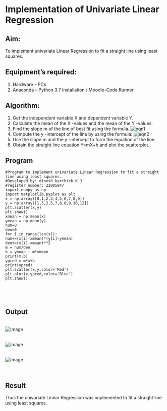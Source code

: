 # Implementation of Univariate Linear Regression
## Aim:
To implement univariate Linear Regression to fit a straight line using least squares.
## Equipment’s required:
1.	Hardware – PCs
2.	Anaconda – Python 3.7 Installation / Moodle-Code Runner
## Algorithm:
1.	Get the independent variable X and dependent variable Y.
2.	Calculate the mean of the X -values and the mean of the Y -values.
3.	Find the slope m of the line of best fit using the formula.
 ![eqn1](./eq1.jpg)
4.	Compute the y -intercept of the line by using the formula:
![eqn2](./eq2.jpg)  
5.	Use the slope m and the y -intercept to form the equation of the line.
6.	Obtain the straight line equation Y=mX+b and plot the scatterplot.
## Program
```
#Program to implement univariate Linear Regression to fit a straight
line using least squares.
#Developed by: dinesh karthick.K.J
#register number: 22005847
import numpy as np
import matplotlib.pyplot as plt
x = np.array([0,1,2,3,4,5,6,7,8,9])
y = np.array([1,3,2,5,7,8,8,9,10,12])
plt.scatter(x,y)
plt.show()
xmean = np.mean(x)
ymean = np.mean(y)
num=0
den=0
for i in range(len(x)):
num+=(x[i]-xmean)*(y[i]-ymean)
den+=(x[i]-xmean)**2
m = num/den
b = ymean - m*xmean
print(m,b)
ypred = m*x+b
print(ypred)
plt.scatter(x,y,color='Red')
plt.plot(x,ypred,color='Blue')
plt.show()





```
## Output
</br>![image](https://user-images.githubusercontent.com/120552008/215332888-3aa72da5-f908-4e67-ba24-53c462cd93e3.png)

</br>![image](https://user-images.githubusercontent.com/120552008/215332902-1ed2084c-78cc-418a-b80c-1460553822de.png)

</br>![image](https://user-images.githubusercontent.com/120552008/215332910-259c6ae7-c573-4a9f-8fff-16257935f592.png)

</br>

## Result
Thus the univariate Linear Regression was implemented to fit a straight line using least squares.
